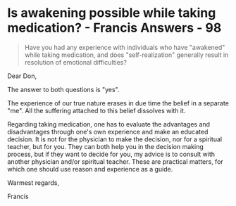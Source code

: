 # Is awakening possible while taking medication? - Francis Answers - 98

>Have you had any experience with individuals who have "awakened" while taking medication, and does "self-realization" generally result in resolution of emotional difficulties?

Dear Don,

The answer to both questions is "yes".

The experience of our true nature erases in due time the belief in a separate "me". All the suffering attached to this belief dissolves with it.

Regarding taking medication, one has to evaluate the advantages and disadvantages through one's own experience and make an educated decision. It is not for the physician to make the decision, nor for a spiritual teacher, but for you. They can both help you in the decision making process, but if they want to decide for you, my advice is to consult with another physician and/or spiritual teacher. These are practical matters, for which one should use reason and experience as a guide.

Warmest regards,

Francis